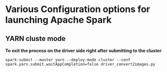 # Various Configuration options for launching Apache Spark

## YARN cluste mode
__To exit the process on the driver side right after submitting to the cluster__
```
spark-submit --master yarn --deploy-mode cluster --conf spark.yarn.submit.waitAppCompletion=false driver_convert2images.py
```
